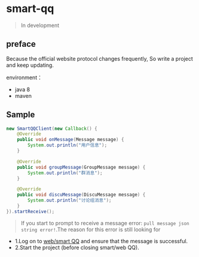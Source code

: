 # smart-qq

> In development

## preface

Because the official website protocol changes frequently, So write a project and keep updating.

environment：
* java 8
* maven

## Sample

``` java
new SmartQQClient(new Callback() {
    @Override
    public void onMessage(Message message) {
        System.out.println("用户信息");
    }

    @Override
    public void groupMessage(GroupMessage message) {
        System.out.println("群消息");
    }

    @Override
    public void discuMessage(DiscuMessage message) {
        System.out.println("讨论组消息");
    }
}).startReceive();

```
> If you start to prompt to receive a message error: `pull message json string error!`.The reason for this error is still looking for

* 1.Log on to [web/smart QQ](https://web2.qq.com) and ensure that the message is successful.
* 2.Start the project (before closing smart/web QQ).




